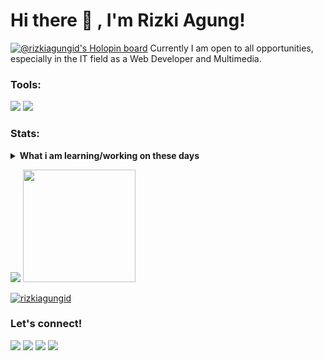 # Hi there 👋 , I'm Rizki Agung!

[![@rizkiagungid's Holopin board](https://holopin.me/rizkiagungid)](https://holopin.io/@rizkiagungid)
Currently I am open to all opportunities, especially in the IT field as a Web Developer and Multimedia.

### Tools:

<p>
    <img src="https://img.shields.io/badge/Text%20Editor-Visual%20Studio%20Code-blue?&logo=visual%20studio%20code&logoColor=blue" />
    <img src="https://gpvc.arturio.dev/arifintajul4" />
</p>

### Stats:

<details>
 <summary><strong>What i am learning/working on these days</strong></summary>
    - 🔭 I’m currently working in <a href="http://rasxmedia.com" target="_blank">RasxMedia Indonesia</a> as Web Developer</br>
    - 🌱 I’m currently learning Codeigniter</br>
    - 💬 Ask me about anything.</br>
    - 📫 How to reach me: <a href="mailto:mrrizkiagung@gmail.com">Email me!</a>  </br>
</details>
<p>
    <img src="https://github-readme-stats.vercel.app/api?username=rizkiagungid&hide=contribs,prs&show_icons=true&hide_border=true&title_color=000" />
    <img src="https://github-readme-stats.vercel.app/api/top-langs/?username=rizkiagungid&layout=compact" height=180 />
</p>


<p align = "left"> <a href="https://github.com/ryo-ma/github-profile-trophy"><img src="https://github-profile-trophy.vercel.app/?username=rizkiagungid" alt="rizkiagungid" /></a> </p>

### Let's connect!

<p>
    <a href="https://dev.rasxmedia.com/u/rasx" target="_blank"><img src="https://img.shields.io/badge/Website-https://rizkiagungid.com-green?" /></a>
    <a href="https://www.linkedin.com/in/rizki-agung-sentosa-7b272617a/" target="_blank"><img src="https://img.shields.io/badge/rizkiagungid-30302f?style=flat&logo=linkedin" /></a>
    <a href="https://https://twitter.com/rizkiagungin" target="_blank"><img src="https://img.shields.io/badge/@rizkiagungin-30302f?style=flat&logo=twitter" /></a>
    <a href="https://www.instagram.com/rizkiagung.id" target="_blank"><img src="https://img.shields.io/badge/@rizkiagung.id-30302f?style=flat&logo=instagram" /></a>
</p>
